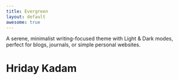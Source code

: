 ```yaml
---
title: Evergreen
layout: default
awesome: true
---
```


A serene, minimalist writing-focused theme with Light & Dark modes, perfect for blogs, journals, or simple personal websites.

# Hriday Kadam
